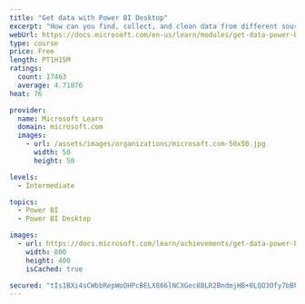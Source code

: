 ```yaml
---
title: "Get data with Power BI Desktop"
excerpt: "How can you find, collect, and clean data from different sources? Power BI is a tool for making sense of your data. You will learn tricks to make data-gathering easier."
webUrl: https://docs.microsoft.com/en-us/learn/modules/get-data-power-bi/
type: course
price: Free
length: PT1H15M
ratings:
  count: 17463
  average: 4.71076
heat: 76

provider:
  name: Microsoft Learn
  domain: microsoft.com
  images:
    - url: /assets/images/organizations/microsoft.com-50x50.jpg
      width: 50
      height: 50

levels:
  - Intermediate

topics:
  - Power BI
  - Power BI Desktop

images:
  - url: https://docs.microsoft.com/learn/achievements/get-data-power-bi-desktop-social.png
    width: 800
    height: 400
    isCached: true

secured: "tIs1BXi4sCWbbRepWoOHPcBELX866lNCXGoc8BLR2BndmjHB+0LQO3Ofy7bBFhWvuk3Ji1t0+z/8AukIO8rk+bt++WlbdiNq2HS9Ck6dihM9VvSAYRDFwuceTGDwbX+V1PQ207RmU1Q8CeDRD7hc/tqelLkw8Uj37XV/+1fF55XaSQHipq+F8qJJy2CCDbej4HP4QjzkOK/Zeax3J1jsgtHGs/0CENiuVd6rxJzu5cgA26nM3y96Zna8BA6X1lU7L1c2iM3697vFA36GqdHNmBvW4cPyvl+0rpyVdVwOpzD72g6/PYgQsFkqgOqfPuyhC4U/TDWP6pi3wI1SKcTTNZqZ4FwsbF/6Z4p0F5fDIzKtYrmS/MlZVGtc5eYdjcbodS4Yg+pQwrStxwtnIDeRLhS6OgND0Ty8NaMGB+KfvgxKKku0mvrLqVydlSMkrSBA;KcuWni00X7kLvZhE/EP18g=="
---
```


